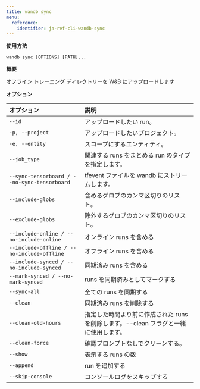 ```yaml
---
title: wandb sync
menu:
  reference:
    identifier: ja-ref-cli-wandb-sync
---
```


**使用方法**

`wandb sync [OPTIONS] [PATH]...`

**概要**

オフライン トレーニング ディレクトリーを W&B にアップロードします


**オプション**

| **オプション** | **説明** |
| :--- | :--- |
| `--id` | アップロードしたい run。 |
| `-p, --project` | アップロードしたいプロジェクト。 |
| `-e, --entity` | スコープにするエンティティ。 |
| `--job_type` | 関連する runs をまとめる run のタイプを指定します。 |
| `--sync-tensorboard / --no-sync-tensorboard` | tfevent ファイルを wandb にストリームします。 |
| `--include-globs` | 含めるグロブのカンマ区切りのリスト。 |
| `--exclude-globs` | 除外するグロブのカンマ区切りのリスト。 |
| `--include-online / --no-include-online` | オンライン runs を含める |
| `--include-offline / --no-include-offline` | オフライン runs を含める |
| `--include-synced / --no-include-synced` | 同期済み runs を含める |
| `--mark-synced / --no-mark-synced` | runs を同期済みとしてマークする |
| `--sync-all` | 全ての runs を同期する |
| `--clean` | 同期済み runs を削除する |
| `--clean-old-hours` | 指定した時間より前に作成された runs を削除します。--clean フラグと一緒に使用します。 |
| `--clean-force` | 確認プロンプトなしでクリーンする。 |
| `--show` | 表示する runs の数 |
| `--append` | run を追加する |
| `--skip-console` | コンソールログをスキップする |
